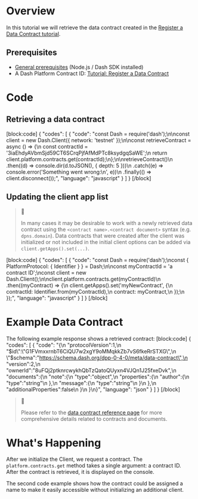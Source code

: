# Overview

In this tutorial we will retrieve the data contract created in the [Register a Data Contract tutorial](tutorial-register-a-data-contract).

## Prerequisites
- [General prerequisites](tutorials-introduction#prerequisites) (Node.js / Dash SDK installed)
- A Dash Platform Contract ID: [Tutorial: Register a Data Contract](tutorial-register-a-data-contract) 

# Code

## Retrieving a data contract
[block:code]
{
  "codes": [
    {
      "code": "const Dash = require('dash');\n\nconst client = new Dash.Client({ network: 'testnet' });\n\nconst retrieveContract = async () => {\n  const contractId = '3iaEhdyAVbmSjd59CT6SCrqPjfAfMdPTc8ksydgqSaWE';\n  return client.platform.contracts.get(contractId);\n};\n\nretrieveContract()\n  .then((d) => console.dir(d.toJSON(), { depth: 5 }))\n  .catch((e) => console.error('Something went wrong:\\n', e))\n  .finally(() => client.disconnect());",
      "language": "javascript"
    }
  ]
}
[/block]
## Updating the client app list

> 📘
>
> In many cases it may be desirable to work with a newly retrieved data contract using the `<contract name>.<contract document>` syntax (e.g. `dpns.domain`). Data contracts that were created after the client was initialized or not included in the initial client options can be added via `client.getApps().set(...)`.

[block:code]
{
  "codes": [
    {
      "code": "const Dash = require('dash');\nconst { PlatformProtocol: { Identifier } } = Dash;\n\nconst myContractId = 'a contract ID';\nconst client = new Dash.Client();\n\nclient.platform.contracts.get(myContractId)\n  .then((myContract) => {\n    client.getApps().set('myNewContract', {\n      contractId: Identifier.from(myContractId),\n      contract: myContract,\n    });\n  });",
      "language": "javascript"
    }
  ]
}
[/block]
# Example Data Contract

The following example response shows a retrieved contract:
[block:code]
{
  "codes": [
    {
      "code": "{\n  \"protocolVersion\":1,\n  \"$id\":\"G1FVmxxrnbT6CiQU7w2xgY9oMMqkkZb7vS6fkeRrSTXG\",\n  \"$schema\":\"https://schema.dash.org/dpp-0-4-0/meta/data-contract\",\n  \"version\":2,\n  \"ownerId\":\"8uFQj2ptknrcwykhQbTzQatoQUyxn4VJQn1J25fxeDvk\",\n  \"documents\":{\n    \"note\":{\n      \"type\":\"object\",\n      \"properties\":{\n        \"author\":{\n          \"type\":\"string\"\n        },\n        \"message\":{\n          \"type\":\"string\"\n        }\n      },\n      \"additionalProperties\":false\n    }\n  }\n}",
      "language": "json"
    }
  ]
}
[/block]
> 📘
>
> Please refer to the [data contract reference page](reference-data-contracts) for more comprehensive details related to contracts and documents.

# What's Happening

After we initialize the Client, we request a contract. The `platform.contracts.get` method takes a single argument: a contract ID. After the contract is retrieved, it is displayed on the console.

The second code example shows how the contract could be assigned a name to make it easily accessible without initializing an additional client.